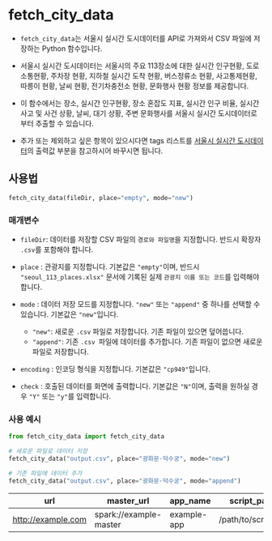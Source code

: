 # fetch_city_data

- `fetch_city_data`는 서울시 실시간 도시데이터를 API로 가져와서 CSV 파일에 저장하는 Python 함수입니다.

- 서울시 실시간 도시데이터는 서울시의 주요 113장소에 대한 실시간 인구현황, 도로소통현황, 주차장 현황, 지하철 실시간 도착 현황, 버스정류소 현황, 사고통제현황, 따릉이 현황, 날씨 현황, 전기차충전소 현황, 문화행사 현황 정보를 제공합니다.
- 이 함수에서는 장소, 실시간 인구현황, 장소 혼잡도 지표, 실시간 인구 비율, 실시간 사고 및 사건 상황, 날씨, 대기 상황, 주변 문화행사를 서울시 실시간 도시데이터로부터 추출할 수 있습니다. 
- 추가 또는 제외하고 싶은 항목이 있으시다면 tags 리스트를 [서울시 실시간 도시데이터](https://data.seoul.go.kr/dataList/OA-21285/A/1/datasetView.do#)의 출력값 부분을 참고하시어 바꾸시면 됩니다.



## 사용법

```python
fetch_city_data(fileDir, place="empty", mode="new")
```

### 매개변수

- `fileDir`: 데이터를 저장할 CSV 파일의 `경로와 파일명`을 지정합니다. 반드시 확장자 `.csv`를 포함해야 합니다.
- `place` : 관광지를 지정합니다. 기본값은 `"empty"`이며, 반드시 `"seoul_113_places.xlsx"` 문서에 기록된 실제 `관광지 이름 또는 코드`를 입력해야 합니다.

- `mode` : 데이터 저장 모드를 지정합니다. `"new"` 또는 `"append"` 중 하나를 선택할 수 있습니다. 기본값은 `"new"`입니다.
  - `"new"`: 새로운 `.csv` 파일로 저장합니다. 기존 파일이 있으면 덮어씁니다.
  - `"append"`: 기존 `.csv `파일에 데이터를 추가합니다. 기존 파일이 없으면 새로운 파일로 저장합니다.

- `encoding` : 인코딩 형식을 지정합니다. 기본값은 `"cp949"`입니다.
- `check` : 호출된 데이터를 화면에 출력합니다. 기본값은 `"N"`이며, 출력을 원하실 경우 `"Y"` 또는 `"y"`를 입력합니다.

### 사용 예시

```python
from fetch_city_data import fetch_city_data

# 새로운 파일로 데이터 저장
fetch_city_data("output.csv", place="광화문·덕수궁", mode="new")

# 기존 파일에 데이터 추가
fetch_city_data("output.csv", place="광화문·덕수궁", mode="append")
```

| url                 | master_url           | app_name   | script_path           | csv_path               | hdfs_path                  |
|---------------------|----------------------|------------|-----------------------|------------------------|----------------------------|
| http://example.com  | spark://example-master  | example-app  | /path/to/script.py  | /path/to/output.csv  | /hdfs/path/to/output.csv  |


